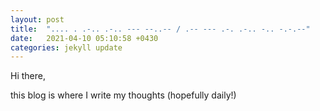 ```yaml
---
layout: post
title:  ".... . .-.. .-.. --- --..-- / .-- --- .-. .-.. -.. -.-.--"
date:   2021-04-10 05:10:58 +0430
categories: jekyll update
---
```

Hi there,

this blog is where I write my thoughts (hopefully daily!)
